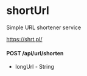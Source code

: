 # shortUrl
Simple URL shortener service

https://shrt.pl/

#### POST /api/url/shorten <br/>
- longUrl - String
